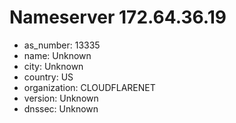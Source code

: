 # Nameserver 172.64.36.19

* as_number: 13335
* name: Unknown
* city: Unknown
* country: US
* organization: CLOUDFLARENET
* version: Unknown
* dnssec: Unknown
